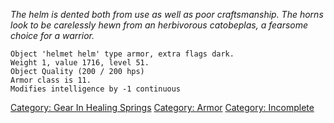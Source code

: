*The helm is dented both from use as well as poor craftsmanship. The
horns look to be carelessly hewn from an herbivorous catobeplas, a
fearsome choice for a warrior.*

`Object 'helmet helm' type armor, extra flags dark.`  
`Weight 1, value 1716, level 51.`  
`Object Quality (200 / 200 hps)`  
`Armor class is 11.`  
`Modifies intelligence by -1 continuous`

[Category: Gear In Healing
Springs](Category:_Gear_In_Healing_Springs "wikilink") [Category:
Armor](Category:_Armor "wikilink") [Category:
Incomplete](Category:_Incomplete "wikilink")
